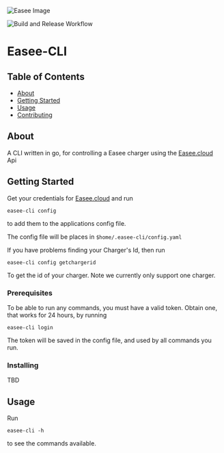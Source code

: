 ![Easee Image](https://d2csxpduxe849s.cloudfront.net/media/A2D1552F-F177-4B01-9E863028C1D46C3F/71D770BF-9E4D-4579-8C70BD1E4DDEC6DC/webimage-577038BF-2EB9-43FA-B2921FF789B05FAA.png)

![Build and Release Workflow](https://github.com/rhjensen79/easee-cli/actions/workflows/release_build.yml/badge.svg)

# Easee-CLI

## Table of Contents

- [About](#about)
- [Getting Started](#getting_started)
- [Usage](#usage)
- [Contributing](../CONTRIBUTING.md)

## About <a name = "about"></a>

A CLI written in go, for controlling a Easee charger using the [Easee.cloud](https://easee.cloud) Api

## Getting Started <a name = "getting_started"></a>

Get your credentials for [Easee.cloud](https://easee.cloud)
and run

```
easee-cli config
```

to add them to the applications config file.

The config file will be places in `$home/.easee-cli/config.yaml`

If you have problems finding your Charger's Id, then run

```
easee-cli config getchargerid
```

To get the id of your charger.
Note we currently only support one charger.

### Prerequisites

To be able to run any commands, you must have a valid token.
Obtain one, that works for 24 hours, by running

```
easee-cli login
```

The token will be saved in the config file, and used by all commands you run.

### Installing

TBD

## Usage <a name = "usage"></a>

Run

```
easee-cli -h 
```

to see the commands available.
